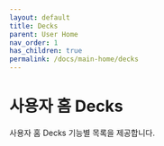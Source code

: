 ```yaml
---
layout: default
title: Decks
parent: User Home
nav_order: 1
has_children: true
permalink: /docs/main-home/decks
---
```


# 사용자 홈 Decks

사용자 홈 Decks 기능별 목록을 제공합니다.
